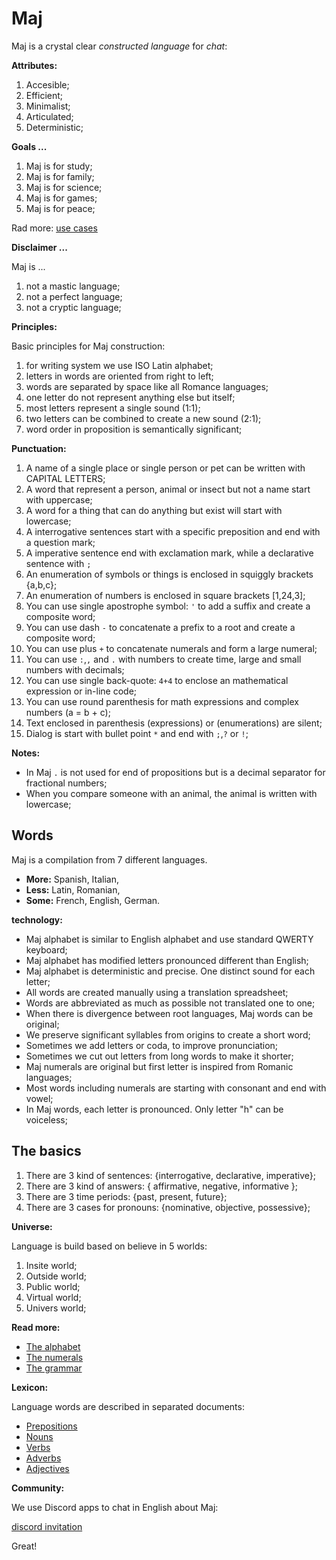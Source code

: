 # Maj

Maj is a crystal clear _constructed language_ for _chat_:

**Attributes:**

1. Accesible;
2. Efficient;
3. Minimalist;
4. Articulated;
5. Deterministic;

**Goals ...**

1. Maj is for study;
3. Maj is for family;
4. Maj is for science;
2. Maj is for games;
5. Maj is for peace;

Rad more: [use cases](case.md)

**Disclaimer ...**

Maj is ...

1. not a mastic language;
1. not a perfect language;
1. not a cryptic language;

**Principles:**

Basic principles for Maj construction:

1. for writing system we use ISO Latin alphabet;
1. letters in words are oriented from right to left;
1. words are separated by space like all Romance languages;
1. one letter do not represent anything else but itself;
1. most letters represent a single sound (1:1);
1. two letters can be combined to create a new sound (2:1);
1. word order in proposition is semantically significant;


**Punctuation:**

1. A name of a single place or single person or pet can be written with CAPITAL LETTERS;
1. A word that represent a person, animal or insect but not a name start with uppercase;
1. A word for a thing that can do anything but exist will start with lowercase;
1. A interrogative sentences start with a specific preposition and end with a question mark;
1. A imperative sentence end with exclamation mark, while a declarative sentence with `;`
1. An enumeration of symbols or things is enclosed in squiggly brackets {a,b,c};
1. An enumeration of numbers is enclosed in square brackets [1,24,3];
1. You can use single apostrophe symbol: `'` to add a suffix and create a composite word;
1. You can use dash `-` to concatenate a prefix to a root and create a composite word;
1. You can use plus `+` to concatenate numerals and form a large numeral;
1. You can use `:`,`,` and `.` with numbers to create time, large and small numbers with decimals;
1. You can use single back-quote: `4+4` to enclose an mathematical expression or in-line code;
1. You can use round parenthesis for math expressions and complex numbers (a = b + c);
1. Text enclosed in parenthesis (expressions) or (enumerations) are silent;
1. Dialog is start with bullet point `*` and end with `;`,`?` or `!`;

**Notes:**
* In Maj `.` is not used for end of propositions but is a decimal separator for fractional numbers;
* When you compare someone with an animal, the animal is written with lowercase;

## Words

Maj is a compilation from 7 different languages.

* **More:** Spanish, Italian, 
* **Less:** Latin, Romanian, 
* **Some:** French, English, German.

**technology:**

* Maj alphabet is similar to English alphabet and use standard QWERTY keyboard;
* Maj alphabet has modified letters pronounced different than English;
* Maj alphabet is deterministic and precise. One distinct sound for each letter;
* All words are created manually using a translation spreadsheet;
* Words are abbreviated as much as possible not translated one to one;
* When there is divergence between root languages, Maj words can be original;
* We preserve significant syllables from origins to create a short word;
* Sometimes we add letters or coda, to improve pronunciation;
* Sometimes we cut out letters from long words to make it shorter;
* Maj numerals are original but first letter is inspired from Romanic languages;
* Most words including numerals are starting with consonant and end with vowel;
* In Maj words, each letter is pronounced. Only letter "h" can be voiceless;

## The basics

1. There are 3 kind of sentences: {interrogative, declarative, imperative};
1. There are 3 kind of answers: { affirmative, negative, informative };
1. There are 3 time periods: {past, present, future};
1. There are 3 cases for pronouns: {nominative, objective, possessive};

**Universe:**

Language is build based on believe in 5 worlds:

1. Insite  world; 
1. Outside world;
1. Public  world; 
1. Virtual world;
1. Univers world;

**Read more:** 

* [The alphabet](alphabet.md)
* [The numerals](numerals.md)
* [The grammar](basic.md)

**Lexicon:**

Language words are described in separated documents:

* [Prepositions](preposition.md)
* [Nouns](nouns.md)
* [Verbs](verbs.md)
* [Adverbs](adverbs.md)
* [Adjectives](adjectives.md)

**Community:**

We use Discord apps to chat in English about Maj: 

[discord invitation](https://discord.gg/SRX3tse)

Great!